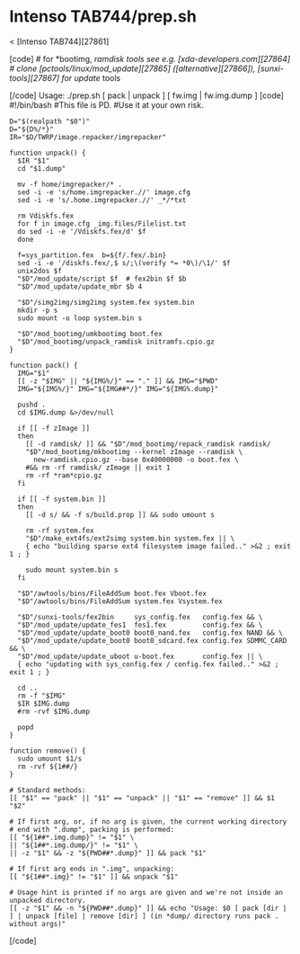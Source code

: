 # Intenso TAB744/prep.sh
< [Intenso TAB744][27861]
 
[code] 
    # for *bootimg, *ramdisk tools see e.g. [xda-developers.com][27864]
    # clone [pctools/linux/mod_update][27865] ([alternative][27866]), [sunxi-tools][27867] for update* tools
    
[/code]
Usage: ./prep.sh [ pack | unpack ] [ fw.img | fw.img.dump ] 
[code] 
    #!/bin/bash
    #This file is PD.
    #Use it at your own risk.
    
    D="$(realpath "$0")"
    D="${D%/*}"
    IR="$D/TWRP/image.repacker/imgrepacker"
    
    function unpack() {
      $IR "$1"
      cd "$1.dump"
    
      mv -f home/imgrepacker/* .
      sed -i -e 's/home.imgrepacker.//' image.cfg
      sed -i -e 's/.home.imgrepacker.//' _*/*txt
    
      rm Vdiskfs.fex
      for f in image.cfg _img.files/Filelist.txt
      do sed -i -e '/Vdiskfs.fex/d' $f
      done
      
      f=sys_partition.fex  b=${f/.fex/.bin}
      sed -i -e '/diskfs.fex/,$ s/;\(verify *= *0\)/\1/' $f
      unix2dos $f 
      "$D"/mod_update/script $f  # fex2bin $f $b
      "$D"/mod_update/update_mbr $b 4
    
      "$D"/simg2img/simg2img system.fex system.bin
      mkdir -p s
      sudo mount -o loop system.bin s
    
      "$D"/mod_bootimg/umkbootimg boot.fex
      "$D"/mod_bootimg/unpack_ramdisk initramfs.cpio.gz
    }
    
    function pack() {
      IMG="$1"
      [[ -z "$IMG" || "${IMG%/}" == "." ]] && IMG="$PWD"
      IMG="${IMG%/}" IMG="${IMG##*/}" IMG="${IMG%.dump}"
    
      pushd .
      cd $IMG.dump &>/dev/null
    
      if [[ -f zImage ]]
      then
        [[ -d ramdisk/ ]] && "$D"/mod_bootimg/repack_ramdisk ramdisk/
        "$D"/mod_bootimg/mkbootimg --kernel zImage --ramdisk \
          new-ramdisk.cpio.gz --base 0x40000000 -o boot.fex \
        #&& rm -rf ramdisk/ zImage || exit 1
        rm -rf *ram*cpio.gz
      fi
    
      if [[ -f system.bin ]]
      then
        [[ -d s/ && -f s/build.prop ]] && sudo umount s
    
        rm -rf system.fex
        "$D"/make_ext4fs/ext2simg system.bin system.fex || \
        { echo "building sparse ext4 filesystem image failed.." >&2 ; exit 1 ; }
    
        sudo mount system.bin s
      fi
    
      "$D"/awtools/bins/FileAddSum boot.fex Vboot.fex
      "$D"/awtools/bins/FileAddSum system.fex Vsystem.fex
    
      "$D"/sunxi-tools/fex2bin     sys_config.fex   config.fex && \
      "$D"/mod_update/update_fes1  fes1.fex         config.fex && \
      "$D"/mod_update/update_boot0 boot0_nand.fex   config.fex NAND && \
      "$D"/mod_update/update_boot0 boot0_sdcard.fex config.fex SDMMC_CARD && \
      "$D"/mod_update/update_uboot u-boot.fex       config.fex || \
      { echo "updating with sys_config.fex / config.fex failed.." >&2 ; exit 1 ; }
    
      cd ..
      rm -f "$IMG"
      $IR $IMG.dump
      #rm -rvf $IMG.dump
    
      popd
    }
    
    function remove() {
      sudo umount $1/s
      rm -rvf ${1##/}
    }
    
    # Standard methods:
    [[ "$1" == "pack" || "$1" == "unpack" || "$1" == "remove" ]] && $1 "$2"
    
    # If first arg, or, if no arg is given, the current working directory
    # end with ".dump", packing is performed:
    [[ "${1##*.img.dump}" != "$1" \
    || "${1##*.img.dump/}" != "$1" \
    || -z "$1" && -z "${PWD##*.dump}" ]] && pack "$1"
    
    # If first arg ends in ".img", unpacking:
    [[ "${1##*.img}" != "$1" ]] && unpack "$1"
    
    # Usage hint is printed if no args are given and we're not inside an unpacked directory.
    [[ -z "$1" && -n "${PWD##*.dump}" ]] && echo "Usage: $0 [ pack [dir | ] | unpack [file] | remove [dir] ] (in *dump/ directory runs pack . without args)"
    
[/code]

